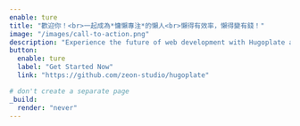 ```yaml
---
enable: ture
title: "歡迎你！<br>一起成為*慵懶專注*的懶人<br>懶得有效率，懶得變有錢！"
image: "/images/call-to-action.png"
description: "Experience the future of web development with Hugoplate and Hugo. Build lightning-fast static sites with ease and flexibility."
button:
  enable: ture
  label: "Get Started Now"
  link: "https://github.com/zeon-studio/hugoplate"

# don't create a separate page
_build:
  render: "never"
---
```

